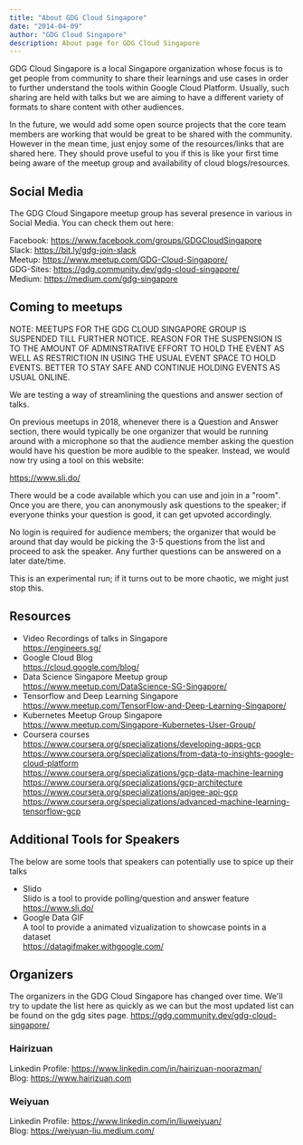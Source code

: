 ```yaml
---
title: "About GDG Cloud Singapore"
date: "2014-04-09"
author: "GDG Cloud Singapore"
description: About page for GDG Cloud Singapore
---
```


GDG Cloud Singapore is a local Singapore organization whose focus is to get people from community to share their learnings and use cases in order to further understand the tools within Google Cloud Platform. Usually, such sharing are held with talks but we are aiming to have a different variety of formats to share content with other audiences.

In the future, we would add some open source projects that the core team members are working that would be great to be shared with the community. However in the mean time, just enjoy some of the resources/links that are shared here. They should prove useful to you if this is like your first time being aware of the meetup group and availability of cloud blogs/resources.

## Social Media

The GDG Cloud Singapore meetup group has several presence in various in Social Media. You can check them out here:

Facebook: https://www.facebook.com/groups/GDGCloudSingapore  
Slack: https://bit.ly/gdg-join-slack  
Meetup: https://www.meetup.com/GDG-Cloud-Singapore/  
GDG-Sites: https://gdg.community.dev/gdg-cloud-singapore/  
Medium: https://medium.com/gdg-singapore  

## Coming to meetups

NOTE: MEETUPS FOR THE GDG CLOUD SINGAPORE GROUP IS SUSPENDED TILL FURTHER NOTICE. REASON FOR THE SUSPENSION IS TO THE AMOUNT OF ADMINSTRATIVE EFFORT TO HOLD THE EVENT AS WELL AS RESTRICTION IN USING THE USUAL EVENT SPACE TO HOLD EVENTS. BETTER TO STAY SAFE AND CONTINUE HOLDING EVENTS AS USUAL ONLINE.

We are testing a way of streamlining the questions and answer section of talks.

On previous meetups in 2018, whenever there is a Question and Answer section, there would typically be one organizer that would be running around with a microphone so that the audience member asking the question would have his question be more audible to the speaker. Instead, we would now try using a tool on this website:

https://www.sli.do/

There would be a code available which you can use and join in a "room". Once you are there, you can anonymously ask questions to the speaker; if everyone thinks your question is good, it can get upvoted accordingly.

No login is required for audience members; the organizer that would be around that day would be picking the 3-5 questions from the list and proceed to ask the speaker. Any further questions can be answered on a later date/time.

This is an experimental run; if it turns out to be more chaotic, we might just stop this.

## Resources

- Video Recordings of talks in Singapore  
  https://engineers.sg/
- Google Cloud Blog  
  https://cloud.google.com/blog/
- Data Science Singapore Meetup group  
  https://www.meetup.com/DataScience-SG-Singapore/
- Tensorflow and Deep Learning Singapore  
  https://www.meetup.com/TensorFlow-and-Deep-Learning-Singapore/
- Kubernetes Meetup Group Singapore  
  https://www.meetup.com/Singapore-Kubernetes-User-Group/
- Coursera courses  
  https://www.coursera.org/specializations/developing-apps-gcp  
  https://www.coursera.org/specializations/from-data-to-insights-google-cloud-platform  
  https://www.coursera.org/specializations/gcp-data-machine-learning  
  https://www.coursera.org/specializations/gcp-architecture  
  https://www.coursera.org/specializations/apigee-api-gcp  
  https://www.coursera.org/specializations/advanced-machine-learning-tensorflow-gcp

## Additional Tools for Speakers

The below are some tools that speakers can potentially use to spice up their talks

- Slido  
  Slido is a tool to provide polling/question and answer feature  
  https://www.sli.do/
- Google Data GIF  
  A tool to provide a animated vizualization to showcase points in a dataset  
  https://datagifmaker.withgoogle.com/

## Organizers

The organizers in the GDG Cloud Singapore has changed over time. We'll try to update the list here as quickly as we can but the most updated list can be found on the gdg sites page. https://gdg.community.dev/gdg-cloud-singapore/

### Hairizuan

Linkedin Profile: https://www.linkedin.com/in/hairizuan-noorazman/  
Blog: https://www.hairizuan.com  

### Weiyuan
  
Linkedin Profile: https://www.linkedin.com/in/liuweiyuan/  
Blog: https://weiyuan-liu.medium.com/